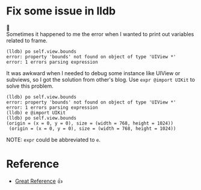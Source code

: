 # Fix some issue in lldb   
:notebook:   
Sometimes it happened to me the error when I wanted to print out variables related to frame.
```objc
(lldb) po self.view.bounds
error: property 'bounds' not found on object of type 'UIView *'
error: 1 errors parsing expression
```
It was awkward when I needed to debug some instance like UIView or subviews, so I got the
solution from other's blog. Use `expr @import UIKit` to solve this problem.

```objc
(lldb) po self.view.bounds
error: property 'bounds' not found on object of type 'UIView *'
error: 1 errors parsing expression
(lldb) e @import UIKit
(lldb) po self.view.bounds
(origin = (x = 0, y = 0), size = (width = 768, height = 1024))
 (origin = (x = 0, y = 0), size = (width = 768, height = 1024))

```
NOTE: `expr` could be abbreviated to `e`.


# Reference
* [Great Reference](http://furbo.org/2015/05/11/an-import-ant-change-in-xcode/) :+1:
